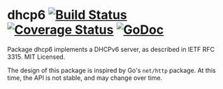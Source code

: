 dhcp6 [![Build Status](https://travis-ci.org/mdlayher/dhcp6.svg?branch=master)](https://travis-ci.org/mdlayher/dhcp6) [![Coverage Status](https://coveralls.io/repos/mdlayher/dhcp6/badge.svg?branch=master)](https://coveralls.io/r/mdlayher/dhcp6?branch=master) [![GoDoc](http://godoc.org/github.com/mdlayher/dhcp6?status.svg)](http://godoc.org/github.com/mdlayher/dhcp6)
=====

Package dhcp6 implements a DHCPv6 server, as described in IETF RFC 3315.  MIT Licensed.

The design of this package is inspired by Go's `net/http` package.  At this
time, the API is not stable, and may change over time.

